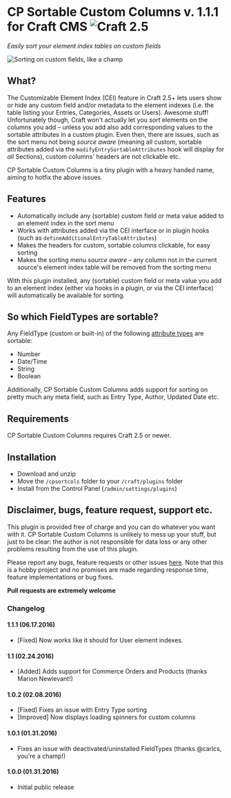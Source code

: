 # CP Sortable Custom Columns v. 1.1.1 for Craft CMS ![Craft 2.5](https://img.shields.io/badge/craft-2.5-red.svg?style=flat-square)

_Easily sort your element index tables on custom fields_

![Sorting on custom fields, like a champ](http://g.recordit.co/lhvfkHZj7E.gif)

## What?

The Customizable Element Index (CEI) feature in Craft 2.5+ lets users show or hide any custom field and/or metadata to the element indexes (i.e. the table listing your Entries, Categories, Assets or Users). Awesome stuff! Unfortunately though, Craft won't actually let you _sort_ elements on the columns you add – unless you add also add corresponding values to the sortable attributes in a custom plugin. Even then, there are issues, such as the sort menu not being _source aware_ (meaning all custom, sortable attributes added via the `modifyEntrySortableAttributes` hook will display for _all_ Sections), custom columns' headers are not clickable etc.

CP Sortable Custom Columns is a tiny plugin with a heavy handed name, aiming to hotfix the above issues.

## Features

* Automatically include any (sortable) custom field or meta value added to an element index in the sort menu
* Works with attributes added via the CEI interface or in plugin hooks (such as `defineAdditionalEntryTableAttributes`)
* Makes the headers for custom, sortable columns clickable, for easy sorting
* Makes the sorting menu _source aware_ – any column not in the current source's element index table will be removed from the sorting menu

With this plugin installed, any (sortable) custom field or meta value you add to an element index (either via hooks in a plugin, or via the CEI interface) will automatically be available for sorting.

## So which FieldTypes are sortable?

Any FieldType (custom or built-in) of the following [attribute types](https://craftcms.com/docs/plugins/field-types#customizing-the-database-column-type) are sortable:

* Number
* Date/Time
* String
* Boolean

Additionally, CP Sortable Custom Columns adds support for sorting on pretty much any meta field, such as Entry Type, Author, Updated Date etc.

## Requirements

CP Sortable Custom Columns requires Craft 2.5 or newer.

## Installation

* Download and unzip
* Move the `/cpsortcols` folder to your `/craft/plugins` folder
* Install from the Control Panel (`/admin/settings/plugins`)

## Disclaimer, bugs, feature request, support etc.

This plugin is provided free of charge and you can do whatever you want with it. CP Sortable Custom Columns is unlikely to mess up your stuff, but just to be clear: the author is not responsible for data loss or any other problems resulting from the use of this plugin.

Please report any bugs, feature requests or other issues [here](https://github.com/mmikkel/CpSortableCustomColumns/issues). Note that this is a hobby project and no promises are made regarding response time, feature implementations or bug fixes.

**Pull requests are extremely welcome**

### Changelog

#### 1.1.1 (06.17.2016)

* [Fixed] Now works like it should for User element indexes.

#### 1.1 (02.24.2016)

* [Added] Adds support for Commerce Orders and Products (thanks Marion Newlevant!)

#### 1.0.2 (02.08.2016)

* [Fixed] Fixes an issue with Entry Type sorting
* [Improved] Now displays loading spinners for custom columns

#### 1.0.1 (01.31.2016)

* Fixes an issue with deactivated/uninstalled FieldTypes (thanks @carlcs, you're a champ!)

#### 1.0.0 (01.31.2016)

* Initial public release
